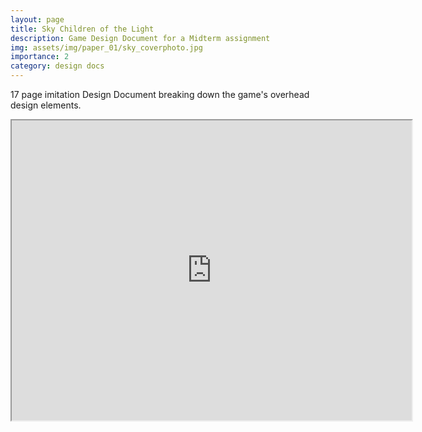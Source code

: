 ```yaml
---
layout: page
title: Sky Children of the Light
description: Game Design Document for a Midterm assignment
img: assets/img/paper_01/sky_coverphoto.jpg
importance: 2
category: design docs
---
```


17 page imitation Design Document breaking down the game's overhead design elements.

<iframe src="https://drive.google.com/file/d/10thHvhL-Gw6YKy1dL7ppKmveuh_yg2lk/preview" width="640" height="480" allow="autoplay"></iframe>

<!-- Method for embedding local pdfs

<object data="{{ site.url }}{{ site.baseurl }}/assets/pdf/gdd_skychildrenoflight.pdf" width="800" height="500" type='application/pdf'></object>

-->